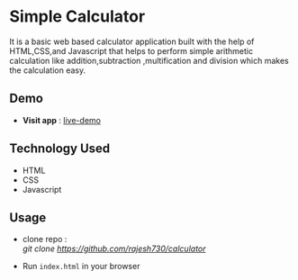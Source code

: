 # Simple Calculator

It is a basic web based calculator application built with the help of HTML,CSS,and Javascript that helps to perform
simple arithmetic calculation like addition,subtraction ,multification and division which makes the calculation easy.

## Demo

- **Visit app** : [live-demo](https://rajesh730.github.io/calculator/)

## Technology Used

- HTML
- CSS
- Javascript

## Usage

- clone repo : <br>
  _git clone https://github.com/rajesh730/calculator_

- Run `index.html` in your browser
